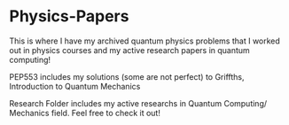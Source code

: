# Physics-Papers

This is where I have my archived quantum physics problems that I worked out in physics courses and my active research papers in quantum computing!

PEP553 includes my solutions (some are not perfect) to Griffths, Introduction to Quantum Mechanics

Research Folder includes my active researchs in Quantum Computing/ Mechanics field. Feel free to check it out! 
